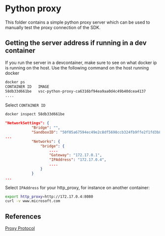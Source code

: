 # Python proxy
This folder contains a simple python proxy server which can be used to manually test the proxy connection of the SDK. 

## Getting the server address if running in a dev container

If you run the server in a devcontainer, make sure to see on what docker ip is running on the host.
Use the following command on the host running docker
```sh
docker ps
CONTAINER ID   IMAGE                                                   COMMAND                  CREATED          STATUS          PORTS                    NAMES
58db33d661be   vsc-python-proxy-ca6316bf94ea9aa0d4c49b40dcea4137       "/bin/sh -c 'echo Co…"   22 minutes ago   Up 22 minutes                            keen_ardinghelli
....
```

Select `CONTAINER ID`
```sh
docker inspect 58db33d661be
```

```json
"NetworkSettings": {
            "Bridge": "",
            "SandboxID": "50f05a67594ec49e2c8df5698ccb324fb9ffe2f1fd3b85d484dce1bc1e1c1cc2",
...
            "Networks": {
                "bridge": {
                    ....
                    "Gateway": "172.17.0.1",
                    "IPAddress": "172.17.0.4",
                    ....
                }
            }
...
```
Select `IPAddress` for your http_proxy, for instance on another container:
```sh
export http_proxy=http://172.17.0.4:8080
curl -v www.microsoft.com
```

## References

[Proxy Protocol](http://www.haproxy.org/download/1.8/doc/proxy-protocol.txt)
